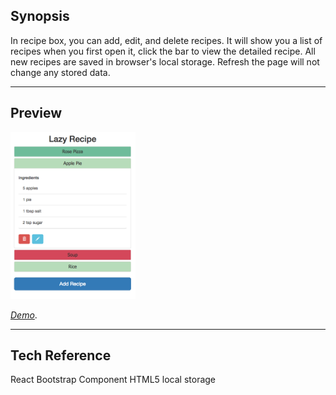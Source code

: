 ## Synopsis


In recipe box, you can add, edit, and delete recipes. It will show you a list of recipes when you first open it, click the bar to view the detailed recipe. All new recipes are saved in browser's local storage. Refresh the page will not change any stored data.


---
## Preview

![Project Preview](https://github.com/lizzyQ/Recipe-Box/blob/master/preview.png?raw=true)

[*Demo*](http://codepen.io/lizzyQ/full/vxKLvz/). 


***
## Tech Reference 
React Bootstrap Component
HTML5 local storage 

